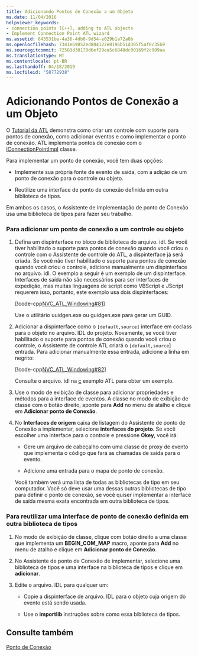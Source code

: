 ```yaml
---
title: Adicionando Pontos de Conexão a um Objeto
ms.date: 11/04/2016
helpviewer_keywords:
- connection points [C++], adding to ATL objects
- Implement Connection Point ATL wizard
ms.assetid: 843531be-4a36-4db0-9d54-e029b1a72a8b
ms.openlocfilehash: 7341e69852ed804122e0196b51d305f5af0c35b9
ms.sourcegitcommit: 72583d30170d6ef29ea5c6848dc00169f2c909aa
ms.translationtype: MT
ms.contentlocale: pt-BR
ms.lasthandoff: 04/18/2019
ms.locfileid: "58772938"
---
```

# <a name="adding-connection-points-to-an-object"></a>Adicionando Pontos de Conexão a um Objeto

O [Tutorial da ATL](../atl/active-template-library-atl-tutorial.md) demonstra como criar um controle com suporte para pontos de conexão, como adicionar eventos e como implementar o ponto de conexão. ATL implementa pontos de conexão com o [IConnectionPointImpl](../atl/reference/iconnectionpointimpl-class.md) classe.

Para implementar um ponto de conexão, você tem duas opções:

- Implemente sua própria fonte de evento de saída, com a adição de um ponto de conexão para o controle ou objeto.

- Reutilize uma interface de ponto de conexão definida em outra biblioteca de tipos.

Em ambos os casos, o Assistente de implementação de ponto de Conexão usa uma biblioteca de tipos para fazer seu trabalho.

### <a name="to-add-a-connection-point-to-a-control-or-object"></a>Para adicionar um ponto de conexão a um controle ou objeto

1. Defina um dispinterface no bloco de biblioteca do arquivo. idl. Se você tiver habilitado o suporte para pontos de conexão quando você criou o controle com o Assistente de controle do ATL, a dispinterface já será criada. Se você não tiver habilitado o suporte para pontos de conexão quando você criou o controle, adicione manualmente um dispinterface no arquivo. idl. O exemplo a seguir é um exemplo de um dispinterface. Interfaces de saída não são necessários para ser interfaces de expedição, mas muitas linguagens de script como VBScript e JScript requerem isso, portanto, este exemplo usa dois dispinterfaces:

   [!code-cpp[NVC_ATL_Windowing#81](../atl/codesnippet/cpp/adding-connection-points-to-an-object_1.idl)]

   Use o utilitário uuidgen.exe ou guidgen.exe para gerar um GUID.

2. Adicionar a dispinterface como o `[default,source]` interface em coclass para o objeto no arquivo. IDL do projeto. Novamente, se você tiver habilitado o suporte para pontos de conexão quando você criou o controle, o Assistente de controle ATL criará o `[default,source`] entrada. Para adicionar manualmente essa entrada, adicione a linha em negrito:

   [!code-cpp[NVC_ATL_Windowing#82](../atl/codesnippet/cpp/adding-connection-points-to-an-object_2.idl)]

   Consulte o arquivo. idl na [c](../overview/visual-cpp-samples.md) exemplo ATL para obter um exemplo.

3. Use o modo de exibição de classe para adicionar propriedades e métodos para a interface de eventos. A classe no modo de exibição de classe com o botão direito, aponte para **Add** no menu de atalho e clique em **Adicionar ponto de Conexão**.

4. No **Interfaces de origem** caixa de listagem do Assistente de ponto de Conexão a implementar, selecione **interfaces do projeto**. Se você escolher uma interface para o controle e pressione **Okey**, você irá:

   - Gere um arquivo de cabeçalho com uma classe de proxy de evento que implementa o código que fará as chamadas de saída para o evento.

   - Adicione uma entrada para o mapa de ponto de conexão.

   Você também verá uma lista de todas as bibliotecas de tipo em seu computador. Você só deve usar uma dessas outras bibliotecas de tipo para definir o ponto de conexão, se você quiser implementar a interface de saída mesma exata encontrada em outra biblioteca de tipos.

### <a name="to-reuse-a-connection-point-interface-defined-in-another-type-library"></a>Para reutilizar uma interface de ponto de conexão definida em outra biblioteca de tipos

1. No modo de exibição de classe, clique com botão direito a uma classe que implementa um **BEGIN_COM_MAP** macro, aponte para **Add** no menu de atalho e clique em **Adicionar ponto de Conexão**.

2. No Assistente de ponto de Conexão de implementar, selecione uma biblioteca de tipos e uma interface na biblioteca de tipos e clique em **adicionar**.

3. Edite o arquivo. IDL para qualquer um:

   - Copie a dispinterface de arquivo. IDL para o objeto cuja origem do evento está sendo usada.

   - Use o **importlib** instruções sobre como essa biblioteca de tipos.

## <a name="see-also"></a>Consulte também

[Ponto de Conexão](../atl/atl-connection-points.md)
